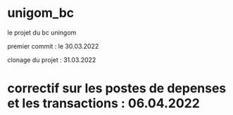 # unigom_bc

le projet du bc uningom

 premier commit : le 30.03.2022

clonage du projet : 31.03.2022


# correctif sur les postes de depenses et les transactions : 06.04.2022


